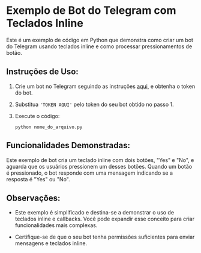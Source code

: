 # Exemplo de Bot do Telegram com Teclados Inline
Este é um exemplo de código em Python que demonstra como criar um bot do Telegram usando teclados inline e como processar pressionamentos de botão.

## Instruções de Uso:
1. Crie um bot no Telegram seguindo as instruções [aqui](https://core.telegram.org/bots#botfather), e obtenha o token do bot.

2. Substitua `'TOKEN AQUI'` pelo token do seu bot obtido no passo 1.

3. Execute o código:

   ```
   python nome_do_arquivo.py
   ```

## Funcionalidades Demonstradas:
Este exemplo de bot cria um teclado inline com dois botões, "Yes" e "No", e aguarda que os usuários pressionem um desses botões. Quando um botão é pressionado, o bot responde com uma mensagem indicando se a resposta é "Yes" ou "No".

## Observações:

- Este exemplo é simplificado e destina-se a demonstrar o uso de teclados inline e callbacks. Você pode expandir esse conceito para criar funcionalidades mais complexas.

- Certifique-se de que o seu bot tenha permissões suficientes para enviar mensagens e teclados inline.

